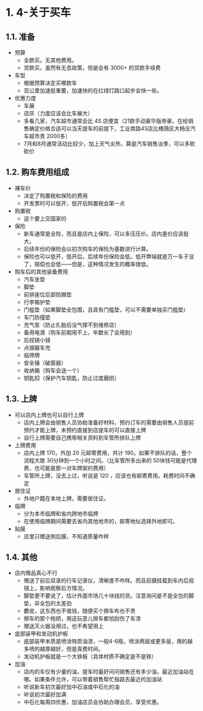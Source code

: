 # 1. 4-关于买车

## 1.1. 准备

* 预算
    * 全款买。无其他费用。
    * 贷款买。虽然有无息政策，但是会有 3000+ 的贷款手续费
* 车型
    * 根据预算决定买哪款车
    * 百公里加速挺重要，加速快的在红绿灯路口起步会快一些。
* 优惠力度
    * 车展
    * 店庆（力度应该会比车展大）
    * 多看几家，汽车超市通常会比 4S 店便宜（21款手动豪华版帝豪，在给销售确定价格合适可以当天提车的前提下，工业南路4S店比槐荫区大杨庄汽车超市贵 2000多）
    * 7月和8月通常活动比较少，加上天气炎热，算是汽车销售淡季，可以多砍砍价

## 1.2. 购车费用组成

* 裸车价
    * 决定了购置税和保险的费用
    * 开发票时可以低开，低开后购置税会第一点
* 购置税
    * 这个要上交国家的
* 保险
    * 新车通常是全险，而且是店内上保险，可以多压压价。店内差价应该挺大。
    * 后续年份的保险会以初次购车的保险为基数进行计算。
    * 保险也可以低开，低开后，后续年份保险会低。低开弊端就是万一车子没了，赔偿也会低——但是，这种情况发生的概率很低。
* 购车后的其他装备费用
    * 汽车坐垫
    * 脚垫
    * 前排座位后部防踢垫
    * 行李箱护垫
    * 门槛垫（如果脚垫全包围，且具有门槛垫，可以不需要单独买门槛垫）
    * 车门防撞垫
    * 充气泵（防止扎胎后没气撑不到维修店）
    * 备用电源（购车前期用不上，年数长了会用到）
    * 后视镜小镜
    * 点烟器车充
    * 临停牌
    * 安全锤（破窗器）
    * 收纳箱（购车会送一个）
    * 钥匙扣（保护汽车钥匙，防止过度磨损）

## 1.3. 上牌

* 可以店内上牌也可以自行上牌
    * 店内上牌会由销售人员协助准备好材料，预约订车的需要由销售人员提前预约才能上牌，未预约直接到店提车的可以直接上牌
    * 自行上牌需要自己携带相关资料到车管所排队上牌
* 上牌费用
    * 店内上牌 170，外加 20 元邮寄费用，共计 190。如果不排队的话，整个流程大致 30分钟到一个小时之间。（比车管所多出来的 50块钱可能是代理费，也可能是那一对车牌架的费用）
    * 车管所上牌，没去上过，听说是 120 ，应该也有邮寄费用。耗费时间不确定
* 居住证
    * 外地户籍在本地上牌，需要居住证。
* 临牌
    * 分为本市临牌和省内跨地市临牌
    * 在使用临牌期间需要去省内其他地市的，邮寄地址选择外地即可。
* 贴膜
    * 店里只赠送侧后膜，不知道质量咋样

## 1.4. 其他

* 店内赠品真心不行
    * 赠送了前后双录的行车记录仪，清晰度不咋样。而且前摄挂载到车内后视镜上，影响观察后方情况。
    * 脚垫更不要说了，估计外面市场几十块钱的货。注意询问是不是全包的脚垫，非全包的太差劲
    * 麝皮，这东西也不值钱，随便买个擦车布也不贵
    * 擦车的那个拖把，用这玩意儿擦车都怕刮伤了车漆
    * 赠送灭火器没用过，也不希望用上
* 底部装甲和发动机护板
    * 底部装甲本质是喷涂特质油漆，一般4-6瓶，喷涂两层或更多层，用的越多喷的越厚越好，但是真费时间。
    * 发动机护板就是一个大铁板（具体材质不确定是不是铁）
* 加油
    * 店内的车仅有少量的油，提车时最好问问销售还有多少油，最近加油站在哪。如果条件允许，可以带着销售帮忙指路去最近的加油站
    * 听说新车初次最好加中石油或中石化的油
    * 听说初次最好加满
    * 中石化每周四优惠，加油店员会协助办理会员，享受优惠。